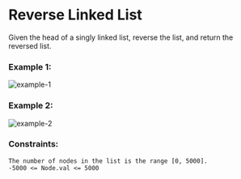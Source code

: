 # Reverse Linked List

Given the head of a singly linked list, reverse the list, and return the reversed list.

### Example 1:

![example-1](https://assets.leetcode.com/uploads/2021/02/19/rev1ex1.jpg)

### Example 2:

![example-2](https://assets.leetcode.com/uploads/2021/02/19/rev1ex2.jpg)

### Constraints:

    The number of nodes in the list is the range [0, 5000].
    -5000 <= Node.val <= 5000

